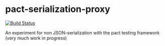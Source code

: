# pact-serialization-proxy
[![Build Status](https://travis-ci.org/mcon/pact-serialization-proxy.svg?branch=master)](https://travis-ci.org/mcon/pact-serialization-proxy)

An experiment for non JSON-serialization with the pact testing framework (very much work in progress)
